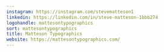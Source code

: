 ```yaml
---
instagram: https://instagram.com/stevematteson1
linkedin: https://linkedin.com/in/steve-matteson-1bbb274
logohandle: mattesontypographics
sort: mattesontypographics
title: Matteson Typographics
website: https://mattesontypographics.com/
---
```

